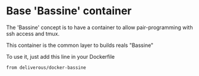# Base 'Bassine' container

The 'Bassine' concept is to have a container to allow pair-programming with ssh access and tmux.

This container is the common layer to builds reals "Bassine"

To use it, just add this line in your Dockerfile

    from deliverous/docker-bassine
